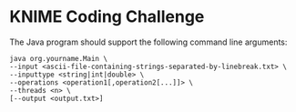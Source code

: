# KNIME Coding Challenge

The Java program should support the following command line arguments:
```
java org.yourname.Main \
--input <ascii-file-containing-strings-separated-by-linebreak.txt> \
--inputtype <string|int|double> \
--operations <operation1[,operation2[...]]> \
--threads <n> \
[--output <output.txt>]
```
